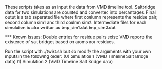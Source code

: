 These scripts takes as an input the data from VMD timeline tool. Saltbridge data for two simulations are counted and converted into percantages. Final outut is a tab seperated file where first coulumn represents the residue pair, second column sim1 and third coulmn sim2. Intermediate files for each simulation is also written as tmp_sim1.dat tmp_sim2.dat

*** Known Issues: Double entries for residue pairs exist: VMD reports the existence of salt bridges based on atoms not residues. 

Run the script with ./twist.sh but do modify the arguments with your own inputs in the following order:
(0) Simulation 1 (VMD Timeline Salt Bridge data)
(1) Simulation 2 (VMD Timeline Salt Bridge data)